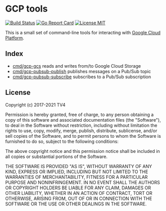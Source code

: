 # GCP tools

[![Build Status](https://travis-ci.com/TV4/gcp-tools.svg?branch=master)](https://travis-ci.com/TV4/gcp-tools)
[![Go Report Card](https://goreportcard.com/badge/github.com/TV4/gcp-tools)](https://goreportcard.com/report/github.com/TV4/gcp-tools)
[![License MIT](https://img.shields.io/badge/license-MIT-lightgrey.svg?style=flat)](https://github.com/TV4/gcp-tools#license)

This is a small set of command-line tools for interacting with
[Google Cloud Platform](https://cloud.google.com/).

## Index
* [cmd/gcp-gcs](cmd/gcp-gcs) reads and writes from/to Google Cloud Storage
* [cmd/gcp-pubsub-publish](cmd/gcp-pubsub-publish) publishes messages on a Pub/Sub topic
* [cmd/gcp-pubsub-subscribe](cmd/gcp-pubsub-subscribe) subscribes to a Pub/Sub subscription

## License
Copyright (c) 2017-2021 TV4

Permission is hereby granted, free of charge, to any person obtaining a copy of
this software and associated documentation files (the "Software"), to deal in
the Software without restriction, including without limitation the rights to
use, copy, modify, merge, publish, distribute, sublicense, and/or sell copies of
the Software, and to permit persons to whom the Software is furnished to do so,
subject to the following conditions:

The above copyright notice and this permission notice shall be included in all
copies or substantial portions of the Software.

THE SOFTWARE IS PROVIDED "AS IS", WITHOUT WARRANTY OF ANY KIND, EXPRESS OR
IMPLIED, INCLUDING BUT NOT LIMITED TO THE WARRANTIES OF MERCHANTABILITY, FITNESS
FOR A PARTICULAR PURPOSE AND NONINFRINGEMENT. IN NO EVENT SHALL THE AUTHORS OR
COPYRIGHT HOLDERS BE LIABLE FOR ANY CLAIM, DAMAGES OR OTHER LIABILITY, WHETHER
IN AN ACTION OF CONTRACT, TORT OR OTHERWISE, ARISING FROM, OUT OF OR IN
CONNECTION WITH THE SOFTWARE OR THE USE OR OTHER DEALINGS IN THE SOFTWARE.
